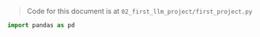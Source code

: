 > Code for this document is at `02_first_llm_project/first_project.py`



```python
import pandas as pd
```

